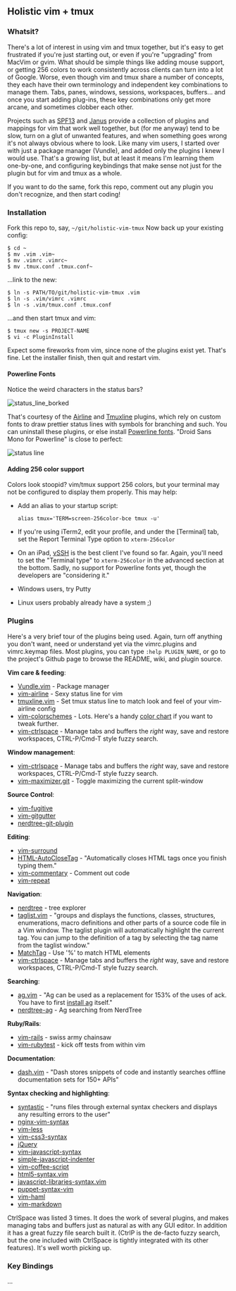 ## Holistic vim + tmux

### Whatsit?

There's a lot of interest in using vim and tmux together, but it's easy to get frustrated if you're just starting out, or even if you're "upgrading" from MacVim or gvim.  What should be simple things like adding mouse support, or getting 256 colors to work consistently across clients can turn into a lot of Google. Worse, even though vim and tmux share a number of concepts, they each have their own terminology and independent key combinations to manage them. Tabs, panes, windows, sessions, workspaces, buffers... and once you start adding plug-ins, these key combinations only get more arcane, and sometimes clobber each other.

Projects such as [SPF13](https://github.com/spf13/spf13-vim) and [Janus](https://github.com/carlhuda/janus) provide a collection of plugins and mappings for vim that work well together, but (for me anyway) tend to be slow, turn on a glut of unwanted features, and when something goes wrong it's not always obvious where to look. Like many vim users, I started over with just a package manager (Vundle), and added only the plugins I knew I would use. That's a growing list, but at least it means I'm learning them one-by-one, and configuring keybindings that make sense not just for the plugin but for vim and tmux as a whole.

If you want to do the same, fork this repo, comment out any plugin you don't recognize, and then start coding!

### Installation

Fork this repo to, say, `~/git/holistic-vim-tmux`
Now back up your existing config:
```
$ cd ~
$ mv .vim .vim~
$ mv .vimrc .vimrc~
$ mv .tmux.conf .tmux.conf~
```

...link to the new:
```
$ ln -s PATH/TO/git/holistic-vim-tmux .vim
$ ln -s .vim/vimrc .vimrc
$ ln -s .vim/tmux.conf .tmux.conf
```

...and then start tmux and vim:
```
$ tmux new -s PROJECT-NAME
$ vi -c PluginInstall
```

Expect some fireworks from vim, since none of the plugins exist yet. That's fine. Let the installer finish, then quit and restart vim.

#### Powerline Fonts

Notice the weird characters in the status bars?

![status_line_borked](https://raw.githubusercontent.com/hoodslide/holistic-vim-tmux/master/assets/statusline-sans-powerline-fonts.jpg)

That's courtesy of the [Airline](https://github.com/bling/vim-airline) and [Tmuxline](https://github.com/edkolev/tmuxline.vim) plugins, which rely on custom fonts to draw prettier status lines with symbols for branching and such. You can uninstall these plugins, or else install [Powerline fonts](https://github.com/powerline/fonts). "Droid Sans Mono for Powerline" is close to perfect:

![status line](https://raw.githubusercontent.com/hoodslide/holistic-vim-tmux/master/assets/statusline.jpg)

#### Adding 256 color support

Colors look stoopid? vim/tmux support 256 colors, but your terminal may not be configured to display them properly. This may help:

* Add an alias to your startup script:
  ```
  alias tmux='TERM=screen-256color-bce tmux -u'
  ```

* If you're using iTerm2, edit your profile, and under the [Terminal] tab, set the Report Terminal Type option to `xterm-256color`
* On an iPad, [vSSH](http://www.velestar.com/Pages/VSSHIOSPage.aspx) is the best client I've found so far. Again, you'll need to set the "Terminal type" to `xterm-256color` in the advanced section at the bottom. Sadly, no support for Powerline fonts yet, though the developers are "considering it."
* Windows users, try Putty
* Linux users probably already have a system  ;)

### Plugins

Here's a very brief tour of the plugins being used. Again, turn off anything you don't want, need or understand yet via the vimrc.plugins and vimrc.keymap files. Most plugins, you can type `:help PLUGIN_NAME`, or go to the project's Github page to browse the README, wiki, and plugin source.

**Vim care & feeding**:
* [Vundle.vim](https://github.com/gmarik/Vundle.vim) - Package manager
* [vim-airline](https://github.com/bling/vim-airline) - Sexy status line for vim
* [tmuxline.vim](https://github.com/edkolev/tmuxline.vim) - Set tmux status line to match look and feel of your vim-airline config
* [vim-colorschemes](https://github.com/flazz/vim-colorschemes) - Lots. Here's a handy [color chart](http://upload.wikimedia.org/wikipedia/en/1/15/Xterm_256color_chart.svg) if you want to tweak further.
* [vim-ctrlspace](https://github.com/szw/vim-ctrlspace) - Manage tabs and buffers the *right* way, save and restore workspaces, CTRL-P/Cmd-T style fuzzy search.

**Window management**:
* [vim-ctrlspace](https://github.com/szw/vim-ctrlspace) - Manage tabs and buffers the *right* way, save and restore workspaces, CTRL-P/Cmd-T style fuzzy search.
* [vim-maximizer.git](https://github.com/szw/vim-maximizer.git) - Toggle maximizing the current split-window

**Source Control**:
* [vim-fugitive](https://github.com/tpope/vim-fugitive)
* [vim-gitgutter](https://github.com/airblade/vim-gitgutter)
* [nerdtree-git-plugin](https://github.com/Xuyuanp/nerdtree-git-plugin)

**Editing**:
* [vim-surround](https://github.com/tpope/vim-surround)
* [HTML-AutoCloseTag](https://github.com/amirh/HTML-AutoCloseTag) - "Automatically closes HTML tags once you finish typing them."
* [vim-commentary](https://github.com/tpope/vim-commentary) - Comment out code
* [vim-repeat](https://github.com/tpope/vim-repeat)

**Navigation**:
* [nerdtree](https://github.com/scrooloose/nerdtree) - tree explorer
* [taglist.vim](https://github.com/vim-scripts/taglist.vim) - "groups and displays the functions, classes, structures, enumerations, macro definitions and other parts of a source code file in a Vim window. The taglist plugin will automatically highlight the current tag. You can jump to the definition of a tag by selecting the tag name from the taglist window."
* [MatchTag](https://github.com/gregsexton/MatchTag) - Use '%' to match HTML elements
* [vim-ctrlspace](https://github.com/szw/vim-ctrlspace) - Manage tabs and buffers the *right* way, save and restore workspaces, CTRL-P/Cmd-T style fuzzy search.

**Searching**:
* [ag.vim](https://github.com/rking/ag.vim) - "Ag can be used as a replacement for 153% of the uses of ack. You have to first [install ag](https://github.com/ggreer/the_silver_searcher) itself."
* [nerdtree-ag](https://github.com/taiansu/nerdtree-ag) - Ag searching from NerdTree

**Ruby/Rails**:
* [vim-rails](https://github.com/tpope/vim-rails) - swiss army chainsaw
* [vim-rubytest](https://github.com/janx/vim-rubytest) - kick off tests from within vim

**Documentation**:
* [dash.vim](https://github.com/rizzatti/dash.vim) - "Dash stores snippets of code and instantly searches offline documentation sets for 150+ APIs"

**Syntax checking and highlighting**:
* [syntastic](https://github.com/scrooloose/syntastic) - "runs files through external syntax checkers and displays any resulting errors to the user"
* [nginx-vim-syntax](https://github.com/evanmiller/nginx-vim-syntax)
* [vim-less](https://github.com/groenewege/vim-less)
* [vim-css3-syntax](https://github.com/hail2u/vim-css3-syntax)
* [jQuery](https://github.com/vim-scripts/jQuery)
* [vim-javascript-syntax](https://github.com/jelera/vim-javascript-syntax)
* [simple-javascript-indenter](https://github.com/jiangmiao/simple-javascript-indenter)
* [vim-coffee-script](https://github.com/kchmck/vim-coffee-script)
* [html5-syntax.vim](https://github.com/othree/html5-syntax.vim)
* [javascript-libraries-syntax.vim](https://github.com/othree/javascript-libraries-syntax.vim)
* [puppet-syntax-vim](https://github.com/puppetlabs/puppet-syntax-vim)
* [vim-haml](https://github.com/tpope/vim-haml)
* [vim-markdown](https://github.com/tpope/vim-markdown)

CtrlSpace was listed 3 times. It does the work of several plugins, and makes managing tabs and buffers just as natural as with any GUI editor. In addition it has a great fuzzy file search built it. (CtrlP is the de-facto fuzzy search, but the one included with CtrlSpace is tightly integrated with its other features). It's well worth picking up.

### Key Bindings

...
